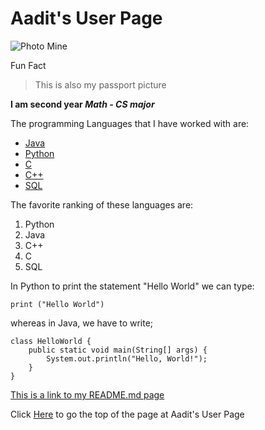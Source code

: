 # Aadit's User Page

![Photo Mine](https://user-images.githubusercontent.com/97692709/230691919-2ddd1fd5-2249-4b3b-8551-e54399dceea6.jpg)

Fun Fact
> This is also my passport picture

**I am second year *Math - CS major***



The programming Languages that I have worked with are:
 - [Java](https://docs.oracle.com/en/java/)
 - [Python](https://docs.python.org/3/)
 - [C](https://devdocs.io/c/)
 - [C++](https://devdocs.io/cpp/)
 - [SQL](https://learn.microsoft.com/en-us/sql/?view=sql-server-ver16)

The favorite ranking of these languages are:
1. Python
2. Java
3. C++
4. C
5. SQL

In Python to print the statement "Hello World" we can type:

```
print ("Hello World")
```

whereas in Java, we have to write;

```
class HelloWorld {
    public static void main(String[] args) {
        System.out.println("Hello, World!"); 
    }
}
```

[This is a link to my README.md page](README.md)

Click [Here](#aadits-user-page) to go the top of the page at Aadit's User Page
